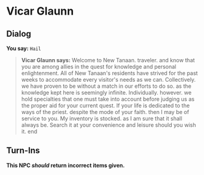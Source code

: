# Vicar Glaunn
## Dialog

**You say:** `Hail`



>**Vicar Glaunn says:** Welcome to New Tanaan. traveler. and know that you are among allies in the quest for knowledge and personal enlightenment. All of New Tanaan's residents have strived for the past weeks to accommodate every visitor's needs as we can. Collectively. we have proven to be without a match in our efforts to do so. as the knowledge kept here is seemingly infinite. Individually. however. we hold specialties that one must take into account before judging us as the proper aid for your current quest. If your life is dedicated to the ways of the priest. despite the mode of your faith. then I may be of service to you. My inventory is stocked. as I am sure that it shall always be. Search it at your convenience and leisure should you wish it.
end

## Turn-Ins



**This NPC *should* return incorrect items given.**





